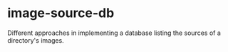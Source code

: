 # image-source-db
Different approaches in implementing a database listing the sources of a directory's images.
